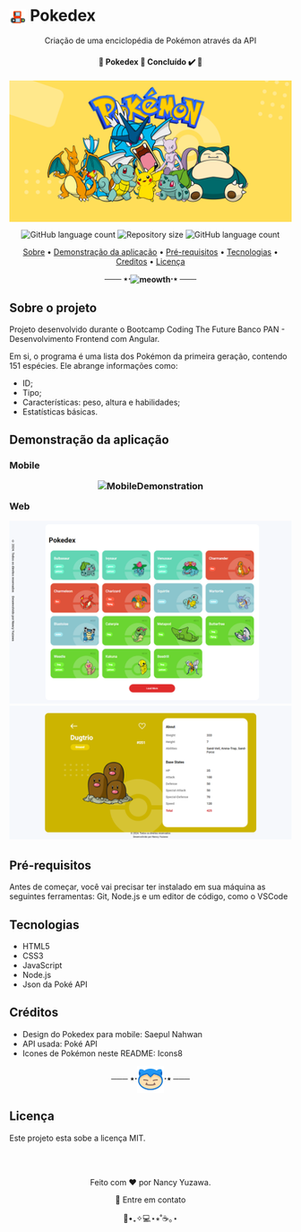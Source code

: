 <h1>
	<img align="center" width="30" height="30" src="./github/icons8-pokedex-48 (1).png" alt="pokedex"/>
	Pokedex
</h1>
<p align="center">
	Criação de uma enciclopédia de Pokémon através da API
</p>
<p align="center">
<h4 align="center"> 🚧 Pokedex 🚀 Concluído ✔️ 🚧</h4></p>
<p align="center">

<img align="center" src="./github/pokedex-banner.png" alt="benner"/>

<p align="center">
  <img alt="GitHub language count" src="https://img.shields.io/github/languages/count/nancyuzawa/Pokedex?color=%2304D361">
  <img alt="Repository size" src="https://img.shields.io/github/repo-size/nancyuzawa/Pokedex">
  <img alt="GitHub language count" src="https://img.shields.io/github/languages/count/nancyuzawa/Pokedex?color=%2304D361">
</p>


<p align="center">  
	<a href="#sobre">Sobre</a> • <a href="#demo">Demonstração da aplicação</a> • <a href="#preRequisitos">Pré-requisitos</a> • <a href="#tecnologias">Tecnologias</a> • <a href="#creditos">Creditos</a> • <a href="#licenca">Licença</a> 
</p>

<p align="center">
	<b>─── ⋆⋅<img align="center" width="48" height="48" src="./github/icons8-família-de-meowth-48.png" alt="meowth"/>⋅⋆ ───</b>
</p>

<h2 id="sobre">
	Sobre o projeto
</h2>
<p>
	Projeto desenvolvido durante o Bootcamp Coding The Future Banco PAN - Desenvolvimento Frontend com Angular.
</p>
<p>
	Em si, o programa é uma lista dos Pokémon da primeira geração, contendo 151 espécies. Ele abrange informações como:
	<ul>
		<li>
			ID;
		</li>
		<li>
			Tipo;
		</li>
		<li>
			Características: peso, altura e habilidades;
		</li>
		<li>
			Estatísticas básicas.
		</li>
	</ul>
</p>
<h2 id="demo">
	Demonstração da aplicação
	<h3>
		Mobile
		<p align="center">
			<img src="./github/MobileDemonstration.gif" alt="MobileDemonstration"/>
		</p>
		Web
		<p align="center">
			<img src="./github/WebDemonstration1.png" alt="WebDemonstration1"/>
   		 	<img src="./github/WebDemonstration2.png" alt="WebDemonstration2"/>
		</p>
	</h3>
	
</h2>
<h2 id="preRequisitos">
	Pré-requisitos
</h2>
 Antes de começar, você vai precisar ter instalado em sua máquina as seguintes ferramentas: <a scr="https://git-scm.com">Git</a>, <a scr="https://nodejs.org/en/">Node.js</a> e um editor de código, como o <a scr="https://code.visualstudio.com">VSCode</a>
<h2 id="tecnologias">
	Tecnologias
</h2>
<ul>
	<li>
		HTML5
	</li>
	<li>
		CSS3
	</li>
	<li>
		JavaScript
	</li>
	<li>
		Node.js
	</li>
	<li>
		Json da <a scr="https://pokeapi.co">Poké API</a>
	</li>
</ul>

<h2 id="creditos">
	Créditos
</h2>
<ul>
	<li>
		Design do Pokedex para mobile: <a scr="https://dribbble.com/shots/6540871-Pokedex-App">Saepul Nahwan</a>
	</li>
	<li>
		API usada: <a scr="https://pokeapi.co">Poké API</a>
	</li>
	<li>
		Icones de Pokémon neste README: <a scr=" https://icons8.com.br/icons/set/pokedex">Icons8</a>
	</li>
</ul>

<p align="center">
	<b>─── ⋆⋅<img align="center" width="48" height="48" src="./github/icons8-indayo-48.png" alt="snorlax-icon"/>⋅⋆ ───</b>
</p>

<h2 id="licenca">
	Licença
</h2>
<p >
	Este projeto esta sobe a licença MIT.
</p>
</br>
</br>


<p align="center">
	Feito com ❤️ por Nancy Yuzawa. 
</p>
<p align="center">
	👋 <a scr="linkedin.com/in/nancy-yuzawa/">Entre em contato</a>
</p>
<div align = "center">🌿•₊✧💻⋆⭒˚☕️｡⋆</div>
